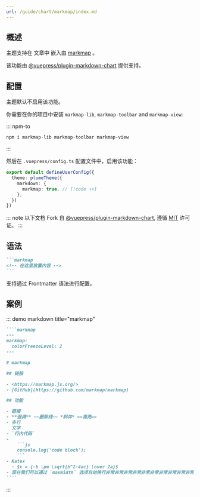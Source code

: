 ```yaml
---
url: /guide/chart/markmap/index.md
---
```

## 概述

主题支持在 文章中 嵌入由 [markmap](https://markmap.js.org/) 。

该功能由 [@vuepress/plugin-markdown-chart](https://ecosystem.vuejs.press/plugins/markdown/markdown-chart/) 提供支持。

## 配置

主题默认不启用该功能。

你需要在你的项目中安装 `markmap-lib`, `markmap-toolbar` and `markmap-view`:

::: npm-to

```sh
npm i markmap-lib markmap-toolbar markmap-view
```

:::

然后在 `.vuepress/config.ts` 配置文件中，启用该功能：

```ts title=".vuepress/config.ts"
export default defineUserConfig({
  theme: plumeTheme({
    markdown: {
      markmap: true, // [!code ++]
    },
  })
})
```

::: note
以下文档 Fork 自 [@vuepress/plugin-markdown-chart](https://ecosystem.vuejs.press/plugins/markdown/markdown-chart/markmap.html),
遵循 [MIT](https://github.com/vuepress/ecosystem/blob/main/LICENSE) 许可证。
:::

## 语法

````md
```markmap
<!-- 在这里放置内容 -->
```
````

支持通过 Frontmatter 语法进行配置。

## 案例

::: demo markdown title="markmap"

`````md
````markmap
---
markmap:
  colorFreezeLevel: 2
---

# markmap

## 链接

- <https://markmap.js.org/>
- [GitHub](https://github.com/markmap/markmap)

## 功能

- 链接
- **强调** ~~删除线~~ *斜体* ==高亮==
- 多行
  文字
- `行内代码`
-
    ```js
    console.log('code block');
    ```
- Katex
  - $x = {-b \pm \sqrt{b^2-4ac} \over 2a}$
- 现在我们可以通过 `maxWidth` 选项自动换行非常非常非常非常非常非常非常非常非常非常长的内容
````
`````

:::
